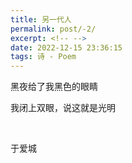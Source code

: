 ```yaml
---
title: 另一代人
permalink: post/-2/
excerpt: <!-- -->
date: 2022-12-15 23:36:15
tags: 诗 - Poem
---
```


黑夜给了我黑色的眼睛

我闭上双眼，说这就是光明

<br>

于爱城